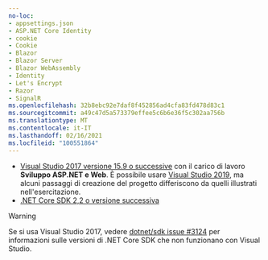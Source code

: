 ```yaml
---
no-loc:
- appsettings.json
- ASP.NET Core Identity
- cookie
- Cookie
- Blazor
- Blazor Server
- Blazor WebAssembly
- Identity
- Let's Encrypt
- Razor
- SignalR
ms.openlocfilehash: 32b8ebc92e7daf8f452856ad4cfa83fd478d83c1
ms.sourcegitcommit: a49c47d5a573379effee5c6b6e36f5c302aa756b
ms.translationtype: MT
ms.contentlocale: it-IT
ms.lasthandoff: 02/16/2021
ms.locfileid: "100551864"
---
```

* [Visual Studio 2017 versione 15.9 o successive](https://visualstudio.microsoft.com/downloads/) con il carico di lavoro **Sviluppo ASP.NET e Web**. È possibile usare [Visual Studio 2019](https://visualstudio.microsoft.com/downloads/?utm_medium=microsoft&utm_source=docs.microsoft.com&utm_campaign=inline+link&utm_content=download+vs2019), ma alcuni passaggi di creazione del progetto differiscono da quelli illustrati nell'esercitazione.
* [.NET Core SDK 2,2 o versione successiva](https://dotnet.microsoft.com/download/dotnet-core)

> [!WARNING]
> Se si usa Visual Studio 2017, vedere [dotnet/sdk issue #3124](https://github.com/dotnet/sdk/issues/3124) per informazioni sulle versioni di .NET Core SDK che non funzionano con Visual Studio.
